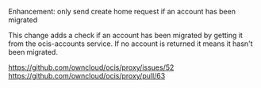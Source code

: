 Enhancement: only send create home request if an account has been migrated

This change adds a check if an account has been migrated by getting it from the
ocis-accounts service. If no account is returned it means it hasn't been migrated.

<https://github.com/owncloud/ocis/proxy/issues/52>
<https://github.com/owncloud/ocis/proxy/pull/63>
